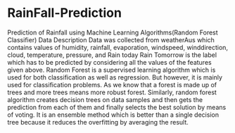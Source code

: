 # RainFall-Prediction
Prediction of Rainfall using Machine Learning Algorithms(Random Forest Classifier)
Data Description 
Data was collected from weatherAus which contains values of humidity, rainfall, evaporation, windspeed, winddirection, cloud, temperature, pressure, and Rain today
Rain Tomorrow is the label which has to be predicted by considering all the values of the features given above.
Random Forest is a supervised learning algorithm which is used for both classification as well as regression. But however, it is mainly used for classification problems. As we know that a forest is made up of trees and more trees means more robust forest. Similarly, random forest algorithm creates decision trees on data samples and then gets the prediction from each of them and finally selects the best solution by means of voting. It is an ensemble method which is better than a single decision tree because it reduces the overfitting by averaging the result.
